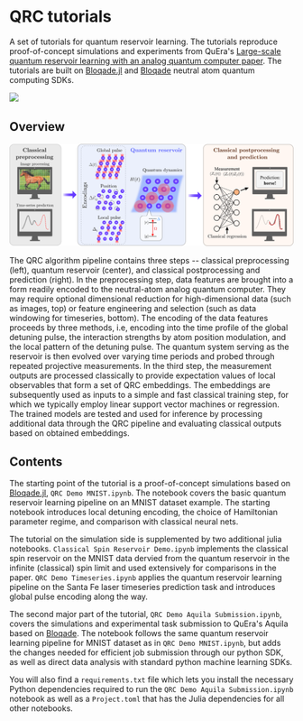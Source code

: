 # QRC tutorials
 A set of tutorials for quantum reservoir learning. The tutorials reproduce proof-of-concept simulations and experiments from QuEra's [Large-scale quantum reservoir learning with an analog quantum computer paper](https://arxiv.org/abs/2407.02553). The tutorials are built on [Bloqade.jl](https://github.com/QuEraComputing/Bloqade.jl) and [Bloqade](https://github.com/QuEraComputing/bloqade-python) neutral atom quantum computing SDKs.

 [<img src="https://qbraid-static.s3.amazonaws.com/logos/Launch_on_qBraid_white.png" width="150">](https://account.qbraid.com?gitHubUrl=https://github.com/QuEraComputing/QRC-tutorials.git)


## Overview
![Overview of the quantum reservoir computing algorithm with QuEra's Aquila.](Images/QRC_overview.png)

The QRC algorithm pipeline contains three steps -- classical preprocessing (left), quantum reservoir (center), and classical postprocessing and prediction (right). In the preprocessing step, data features are brought into a form readily encoded to the neutral-atom analog quantum computer. They may require optional dimensional reduction for high-dimensional data (such as images, top) or feature engineering and selection (such as data windowing for timeseries, bottom). The encoding of the data features proceeds by three methods, i.e, encoding into the time profile of the global detuning pulse, the interaction strengths by atom position modulation, and the local pattern of the detuning pulse. The quantum system serving as the reservoir is then evolved over varying time periods and probed through repeated projective measurements. In the third step, the measurement outputs are processed classically to provide expectation values of local observables that form a set of QRC embeddings. The embeddings are subsequently used as inputs to a simple and fast classical training step, for which we typically employ linear support vector machines or regression. The trained models are tested and used for inference by processing additional data through the QRC pipeline and evaluating classical outputs based on obtained embeddings.

## Contents

 The starting point of the tutorial is a proof-of-concept simulations based on [Bloqade.jl](https://github.com/QuEraComputing/Bloqade.jl), `QRC Demo MNIST.ipynb`. The notebook covers the basic quantum reservoir learning pipeline on an MNIST dataset example. The starting notebook introduces local detuning encoding, the choice of Hamiltonian parameter regime, and comparison with classical neural nets.

 The tutorial on the simulation side is supplemented by two additional julia notebooks. `Classical Spin Reservoir Demo.ipynb` implements the classical spin reservoir on the MNIST data dervied from the quantum reservoir in the infinite (classical) spin limit and used extensively for comparisons in the paper. `QRC Demo Timeseries.ipynb` applies the quantum reservoir learning pipeline on the Santa Fe laser timeseries prediction task and introduces global pulse encoding along the way.

 The second major part of the tutorial, `QRC Demo Aquila Submission.ipynb`, covers the simulations and experimental task submission to QuEra's Aquila based on [Bloqade](https://github.com/QuEraComputing/bloqade-python). The notebook follows the same quantum reservoir learning pipeline for MNIST dataset as in `QRC Demo MNIST.ipynb`, but adds the changes needed for efficient job submission through our python SDK, as well as direct data analysis with standard python machine learning SDKs.

 You will also find a `requirements.txt` file which lets you install the necessary Python dependencies required to run the `QRC Demo Aquila Submission.ipynb` notebook as well as a `Project.toml` that has the Julia dependencies for all other notebooks.

